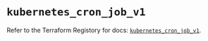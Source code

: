 # `kubernetes_cron_job_v1`

Refer to the Terraform Registory for docs: [`kubernetes_cron_job_v1`](https://registry.terraform.io/providers/hashicorp/kubernetes/2.21.1/docs/resources/cron_job_v1).
